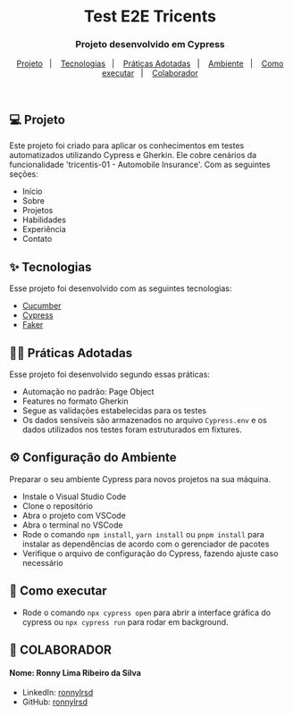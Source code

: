 <h1 align="center">Test E2E Tricents</h1>

<h3 align="center">Projeto desenvolvido em Cypress</h3>
<p align="center">
  <a href="#-projeto">Projeto</a>&nbsp;&nbsp;&nbsp;|&nbsp;&nbsp;&nbsp;
  <a href="#-tecnologias">Tecnologias</a>&nbsp;&nbsp;&nbsp;|&nbsp;&nbsp;&nbsp;
  <a href="#-praticas-adotadas">Práticas Adotadas</a>&nbsp;&nbsp;&nbsp;|&nbsp;&nbsp;&nbsp;
  <a href="#-ambiente">Ambiente</a>&nbsp;&nbsp;&nbsp;|&nbsp;&nbsp;&nbsp;
  <a href="#-como-executar">Como executar</a>&nbsp;&nbsp;&nbsp;|&nbsp;&nbsp;&nbsp;
  <a href="#-colaborador">Colaborador</a>
</p>

<br>

## 💻 Projeto

Este projeto foi criado para aplicar os conhecimentos em testes automatizados utilizando Cypress e Gherkin. Ele cobre cenários da funcionalidade 'tricentis-01 - Automobile Insurance'. Com as seguintes seções:
- Início
- Sobre
- Projetos
- Habilidades
- Experiência
- Contato

## ✨ Tecnologias

Esse projeto foi desenvolvido com as seguintes tecnologias:

- [Cucumber](https://cucumber.io/docs/)
- [Cypress](https://docs.cypress.io/app/get-started/why-cypress)
- [Faker](https://fakerjs.dev/guide/)

## 👨‍🏫 Práticas Adotadas

Esse projeto foi desenvolvido segundo essas práticas:

- Automação no padrão: Page Object
- Features no formato Gherkin
- Segue as validações estabelecidas para os testes
- Os dados sensíveis são armazenados no arquivo `Cypress.env` e os dados utilizados nos testes foram estruturados em fixtures.


## ⚙️ Configuração do Ambiente
Preparar o seu ambiente Cypress para novos projetos na sua máquina.

- Instale o Visual Studio Code
- Clone o repositório
- Abra o projeto com VSCode
- Abra o terminal no VSCode
- Rode o comando `npm install`, `yarn install` ou `pnpm install` para instalar as dependências de acordo com o gerenciador de pacotes
- Verifique o arquivo de configuração do Cypress, fazendo ajuste caso necessário

## 🚀 Como executar

- Rode o comando `npx cypress open` para abrir a interface gráfica do cypress ou `npx cypress run` para rodar em background.

## 👷 COLABORADOR

#### Nome: Ronny Lima Ribeiro da Silva
- LinkedIn: [ronnylrsd](https://www.linkedin.com/in/ronnylrsd/)
- GitHub: [ronnylrsd](https://github.com/ronnylrsd)
